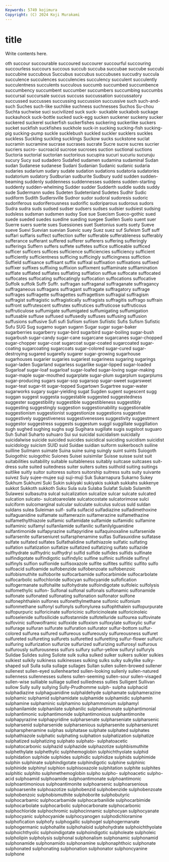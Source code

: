 ```yaml
---
Keywords: 5749 kojimura
Copyright: (C) 2024 Koji Murakami
---
```


# title

Write contents here.



oth succour succourable succoured succourer succourful succouring succourless succours succous
succub succuba succubae succube succubi succubine succubous Succubus succubus succubuses
succudry succula succulence succulences succulencies succulency succulent succulently succulentness succulents
succulous succumb succumbed succumbence succumbency succumbent succumber succumbers succumbing succumbs
succursal succursale succus succuss succussation succussatory succussed succusses succussing succussion
succussive such such-and-such Suches such-like suchlike suchness suchnesses Suchos Su-chou
Suchta suchwise suci sucivilized suck suck- suckable suckabob suckage suckauhock
suck-bottle sucked suck-egg sucken suckener suckeny sucker suckered suckerel suckerfish
suckerfishes suckering suckerlike suckers sucket suckfish suckfishes suckhole suck-in sucking
sucking-fish sucking-pig sucking-pump suckle sucklebush suckled suckler sucklers suckles suckless
Suckling suckling sucklings Suckow sucks suckstone suclat sucramin sucramine sucrase
sucrases sucrate Sucre sucre sucres sucrier sucriers sucro- sucroacid sucrose
sucroses suction suctional suctions Suctoria suctorial suctorian suctorious sucupira sucuri
sucuriu sucuruju sucury Sucy sud sudadero Sudafed sudamen sudamina sudaminal
Sudan sudan Sudanese sudanese Sudani Sudanian Sudanic sudanic sudaria sudaries
sudarium sudary sudate sudation sudations sudatoria sudatories sudatorium sudatory Sudburian
sudburite Sudbury sudd sudden sudden-beaming suddenly suddenness suddennesses suddens sudden-starting
suddenty sudden-whelming Sudder sudder Sudderth suddle sudds suddy sude Sudermann
sudes Sudeten Sudetenland Sudetes Sudhir Sudic sudiform Sudith Sudlersville Sudnor
sudor sudoral sudoresis sudoric sudoriferous sudoriferousness sudorific sudoriparous sudorous sudors
Sudra sudra suds sudsed sudser sudsers sudses sudsier sudsiest sudsing
sudsless sudsman sudsmen sudsy Sue sue Suecism Sueco-gothic sued suede
sueded suedes suedine sueding suegee Suellen Suelo suent suer Suerre
suers suerte sues Suessiones suet Suetonius suets suety Sueve sueve
Suevi Suevian suevian Suevic suey Suez suez suf Sufeism Suff
suff suffari suffaris suffect suffection suffer sufferable sufferableness sufferably sufferance
sufferant suffered sufferer sufferers suffering sufferingly sufferings Suffern suffers suffete
suffetes suffice sufficeable sufficed sufficer sufficers suffices sufficience sufficiencies sufficiency
sufficient sufficiently sufficientness sufficing sufficingly sufficingness suffiction Suffield suffisance suffisant
suffix suffixal suffixation suffixations suffixed suffixer suffixes suffixing suffixion suffixment
sufflaminate sufflamination sufflate sufflated sufflates sufflating sufflation sufflue suffocate suffocated
suffocates suffocating suffocatingly suffocation suffocations suffocative Suffolk suffolk Suffr Suffr.
suffragan suffraganal suffraganate suffragancy suffraganeous suffragans suffragant suffragate suffragatory suffrage
suffrages suffragette suffragettes suffragettism suffragial suffragism suffragist suffragistic suffragistically suffragists
suffragitis suffrago suffrain suffront suffrutescent suffrutex suffrutices suffruticose suffruticous suffruticulose
suffumigate suffumigated suffumigating suffumigation suffusable suffuse suffused suffusedly suffuses suffusing
suffusion suffusions suffusive Sufi sufi Sufiism sufiism Sufiistic Sufis Sufism
Sufistic Sufu SUG Sug sugamo sugan sugann Sugar sugar sugar-baker
sugarberries sugarberry sugar-bird sugarbird sugar-boiling sugar-bush sugarbush sugar-candy sugar-cane sugarcane
sugarcanes sugar-chopped sugar-chopper sugar-coat sugarcoat sugar-coated sugarcoated sugar-coating sugarcoating sugarcoats
sugar-colored sugar-cured sugar-destroying sugared sugarelly sugarer sugar-growing sugarhouse sugarhouses sugarier
sugaries sugariest sugariness sugaring sugarings sugar-laden Sugarland sugarless sugarlike sugar-lipped
sugar-loaded Sugarloaf sugar-loaf sugarloaf sugar-loafed sugar-loving sugar-making sugar-maple sugar-mouthed sugarplate
sugar-plum sugarplum sugarplums sugar-producing sugars sugar-sop sugarsop sugar-sweet sugarsweet sugar-teat
sugar-tit sugar-topped Sugartown Sugartree sugar-water sugarworks sugary sugar-yielding sugat Sugden
sugent sugescent sugg suggan suggest suggesta suggestable suggested suggestedness suggester
suggestibility suggestible suggestibleness suggestibly suggesting suggestingly suggestion suggestionability suggestionable suggestionism
suggestionist suggestionize suggestions suggestive suggestively suggestiveness suggestivenesses suggestivity suggestment suggestor
suggestress suggests suggestum suggil suggillate suggillation sugh sughed sughing sughs
sugi Sugihara sugillate sugis sugsloot suguaro Suh Suhail Suharto suhuaro
Sui sui suicidal suicidalism suicidally suicidalwise suicide suicided suicides suicidical
suiciding suicidism suicidist suicidology suicism SUID suid Suidae suidian suiform
suikerbosch suiline suilline Suilmann suimate Suina suine suing suingly suint
suints Suiogoth Suiogothic suiogothic Suiones Suisei suisimilar Suisse suisse suist
suit suitabilities suitability suitable suitableness suitably suitcase suitcases suit-dress suite
suited suitedness suiter suiters suites suithold suiting suitings suitlike suitly
suitor suitoress suitors suitorship suitress suits suity suivante suivez Suiy
sujee-mujee suji suji-muji Suk Sukarnapura Sukarno Sukey Sukhum Sukhumi Suki
Sukin sukiyaki sukiyakis sukkah sukkahs sukkenye sukkot Sukkoth sukkoth Suku
Sula sula Sulaba Sulafat Sulaib Sulamith Sulawesi sulbasutra sulcal sulcalization
sulcalize sulcar sulcate sulcated sulcation sulcato- sulcatoareolate sulcatocostate sulcatorimose sulci
sulciform sulcomarginal sulcular sulculate sulculus sulcus suld suldan suldans sulea
Suleiman sulf- sulfa sulfacid sulfadiazine sulfadimethoxine sulfaguanidine sulfamate sulfamerazin sulfamerazine
sulfamethazine sulfamethylthiazole sulfamic sulfamidate sulfamide sulfamidic sulfamine sulfaminic sulfamyl sulfanilamide
sulfanilic sulfanilylguanidine sulfantimonide sulfapyrazine sulfapyridine sulfaquinoxaline sulfarsenide sulfarsenite sulfarseniuret sulfarsphenamine
sulfas Sulfasuxidine sulfatase sulfate sulfated sulfates Sulfathalidine sulfathiazole sulfatic sulfating
sulfation sulfatization sulfatize sulfatized sulfatizing sulfato sulfazide sulfhydrate sulfhydric sulfhydryl
sulfid sulfide sulfides sulfids sulfinate sulfindigotate sulfindigotic sulfindylic sulfine sulfinic
sulfinide sulfinyl sulfinyls sulfion sulfionide sulfisoxazole sulfite sulfites sulfitic sulfito
sulfo sulfoacid sulfoamide sulfobenzide sulfobenzoate sulfobenzoic sulfobismuthite sulfoborite sulfocarbamide sulfocarbimide
sulfocarbolate sulfocarbolic sulfochloride sulfocyan sulfocyanide sulfofication sulfogermanate sulfohalite sulfohydrate sulfoindigotate
sulfoleic sulfolysis sulfomethylic sulfon- Sulfonal sulfonal sulfonals sulfonamic sulfonamide sulfonate
sulfonated sulfonating sulfonation sulfonator sulfone sulfonephthalein sulfones sulfonethylmethane sulfonic sulfonium
sulfonmethane sulfonyl sulfonyls sulfonylurea sulfophthalein sulfopurpurate sulfopurpuric sulforicinate sulforicinic sulforicinoleate
sulforicinoleic sulfoselenide sulfosilicide sulfostannide sulfotelluride sulfourea sulfovinate sulfovinic sulfowolframic sulfoxide
sulfoxism sulfoxylate sulfoxylic sulfur sulfurage sulfuran sulfurate sulfuration sulfurator sulfur-bottom
sulfur-colored sulfurea sulfured sulfureous sulfureously sulfureousness sulfuret sulfureted sulfureting sulfurets
sulfuretted sulfuretting sulfur-flower sulfuric sulfuring sulfurization sulfurize sulfurized sulfurizing sulfurosyl
sulfurous sulfurously sulfurousness sulfurs sulfury sulfur-yellow sulfuryl sulfuryls Sulidae Sulides
suling Suliote sulk sulka sulked sulker sulkers sulkier sulkies sulkiest
sulkily sulkiness sulkinesses sulking sulks sulky sulkylike sulky-shaped sull Sulla
sulla sullage sullages Sullan sullen sullen-browed sullener sullenest sullen-eyed sullenhearted
sullen-looking sullenly sullen-natured sullenness sullennesses sullens sullen-seeming sullen-sour sullen-visaged sullen-wise
sulliable sulliage sullied sulliedness sullies Sulligent Sullivan sullow Sully sully
sullying Sully-Prudhomme sulph- sulpha sulphacid sulphadiazine sulphaguanidine sulphaldehyde sulphamate sulphamerazine
sulphamic sulphamid sulphamidate sulphamide sulphamidic sulphamin sulphamine sulphaminic sulphamino sulphammonium
sulphamyl sulphanilamide sulphanilate sulphanilic sulphantimonate sulphantimonial sulphantimonic sulphantimonide sulphantimonious sulphantimonite
sulphapyrazine sulphapyridine sulpharsenate sulpharseniate sulpharsenic sulpharsenid sulpharsenide sulpharsenious sulpharsenite sulpharseniuret
sulpharsphenamine sulphas sulphatase sulphate sulphated sulphates sulphathiazole sulphatic sulphating sulphation
sulphatization sulphatize sulphatized sulphatizing sulphato sulphato- sulphatoacetic sulphatocarbonic sulphazid sulphazide
sulphazotize sulphbismuthite sulphethylate sulphethylic sulphhemoglobin sulphichthyolate sulphid sulphidation sulphide sulphides
sulphidic sulphidize sulphids sulphimide sulphin sulphinate sulphindigotate sulphindigotic sulphine sulphinic
sulphinide sulphinyl sulphion sulphisoxazole sulphitation sulphite sulphites sulphitic sulphito sulphmethemoglobin
sulpho sulpho- sulphoacetic sulpho-acid sulphoamid sulphoamide sulphoantimonate sulphoantimonic sulphoantimonious sulphoantimonite
sulphoarsenic sulphoarsenious sulphoarsenite sulphoazotize sulphobenzid sulphobenzide sulphobenzoate sulphobenzoic sulphobismuthite sulphoborite
sulphobutyric sulphocarbamic sulphocarbamide sulphocarbanilide sulphocarbimide sulphocarbolate sulphocarbolic sulphocarbonate sulphocarbonic sulphochloride
sulphochromic sulphocinnamic sulphocyan sulphocyanate sulphocyanic sulphocyanide sulphocyanogen sulphodichloramine sulphofication sulphofy
sulphogallic sulphogel sulphogermanate sulphogermanic sulphohalite sulphohaloid sulphohydrate sulphoichthyolate sulphoichthyolic sulphoindigotate
sulphoindigotic sulpholeate sulpholeic sulpholipin sulpholysis sulphonal sulphonalism sulphonamic sulphonamid sulphonamide
sulphonamido sulphonamine sulphonaphthoic sulphonate sulphonated sulphonating sulphonation sulphonator sulphoncyanine sulphone
